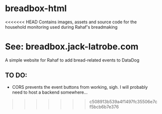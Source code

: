 # breadbox-html
<<<<<<< HEAD
Contains images, assets and source code for the household monitoring used during Rahaf's breadmaking

See: breadbox.jack-latrobe.com
=======
A simple website for Rahaf to add bread-related events to DataDog

## TO DO:
 - CORS prevents the event buttons from working, sigh. I will probably need to host a backend somewhere...
>>>>>>> c508913b539a4f1497fc35506e7cf5bcb6b7e376
